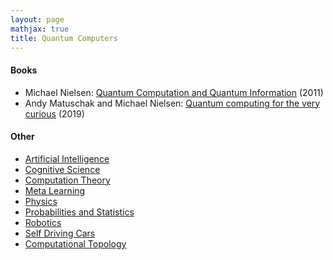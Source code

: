 ```yaml
---
layout: page
mathjax: true
title: Quantum Computers
---
```

#### Books
* Michael Nielsen: [Quantum Computation and Quantum Information](https://www.amazon.com/Quantum-Computation-Information-10th-Anniversary/dp/1107002176/ref=sr_1_2?s=books&ie=UTF8&qid=1541350337&sr=1-2) (2011)
* Andy Matuschak and Michael Nielsen: [Quantum computing for the very curious](https://quantum.country/qcvc) (2019)


#### Other
* [Artificial Intelligence](artificial_intelligence.md)
* [Cognitive Science](cognitive_science.md)
* [Computation Theory](computation_theory.md)
* [Meta Learning](meta_learning.md)
* [Physics](physics.md)
* [Probabilities and Statistics](probabilities_and_statistics.md)
* [Robotics](robotics.md)
* [Self Driving Cars](self_driving_cars.md)
* [Computational Topology](computational_topology.md)
